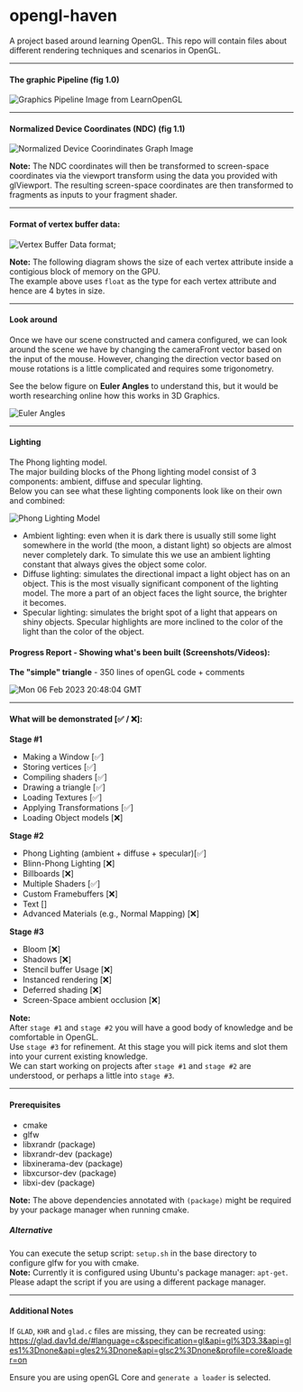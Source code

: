# opengl-haven
A project based around learning OpenGL. This repo will contain files about different rendering techniques and scenarios in OpenGL.

---

#### The graphic Pipeline (fig 1.0)
![Graphics Pipeline Image from LearnOpenGL](https://learnopengl.com/img/getting-started/pipeline.png)

---

#### Normalized Device Coordinates (NDC) (fig 1.1)
![Normalized Device Coorindinates Graph Image](https://learnopengl.com/img/getting-started/ndc.png)

**Note:** The NDC coordinates will then be transformed to screen-space coordinates via the viewport transform using the data you provided with glViewport. The resulting screen-space coordinates are then transformed to fragments as inputs to your fragment shader.

---

#### Format of vertex buffer data:
![Vertex Buffer Data format](https://learnopengl.com/img/getting-started/vertex_attribute_pointer.png);

**Note:** The following diagram shows the size of each vertex attribute inside a contigious block of memory on the GPU.  
The example above uses `float` as the type for each vertex attribute and hence are 4 bytes in size.

---

#### Look around
Once we have our scene constructed and camera configured, we can look around the scene we have by changing the cameraFront vector based on the input of the mouse. However, changing the direction vector based on mouse rotations is a little complicated and requires some trigonometry.  

See the below figure on **Euler Angles** to understand this, but it would be worth researching online how this works in 3D Graphics.  

![Euler Angles](https://learnopengl.com/img/getting-started/camera_pitch_yaw_roll.png)

---

#### Lighting
The Phong lighting model.  
The major building blocks of the Phong lighting model consist of 3 components: ambient, diffuse and specular lighting.  
Below you can see what these lighting components look like on their own and combined:  

![Phong Lighting Model](https://learnopengl.com/img/lighting/basic_lighting_phong.png)

- Ambient lighting: even when it is dark there is usually still some light somewhere in the world (the moon, a distant light) so 
objects are almost never completely dark. To simulate this we use an ambient lighting constant that always gives the object some color.
- Diffuse lighting: simulates the directional impact a light object has on an object. This is the most visually significant component of the lighting model. 
The more a part of an object faces the light source, the brighter it becomes.
- Specular lighting: simulates the bright spot of a light that appears on shiny objects. 
Specular highlights are more inclined to the color of the light than the color of the object.

#### Progress Report - Showing what's been built (Screenshots/Videos):

**The "simple" triangle** - 350 lines of openGL code + comments  

![Mon 06 Feb 2023 20:48:04 GMT](https://user-images.githubusercontent.com/21260839/217082227-c4430511-97d0-4559-9d19-53f47c54fa9e.png)


---

#### What will be demonstrated [✅ / ❌]:
**Stage #1**
- Making a Window [✅]
- Storing vertices [✅]
- Compiling shaders [✅]
- Drawing a triangle [✅]
- Loading Textures [✅]
- Applying Transformations [✅]
- Loading Object models [❌]

**Stage #2**
- Phong Lighting (ambient + diffuse + specular)[✅]
- Blinn-Phong Lighting [❌]
- Billboards [❌]
- Multiple Shaders [✅]
- Custom Framebuffers [❌]
- Text []
- Advanced Materials (e.g., Normal Mapping) [❌]

**Stage #3**
- Bloom [❌]
- Shadows [❌]
- Stencil buffer Usage [❌]
- Instanced rendering [❌]
- Deferred shading [❌]
- Screen-Space ambient occlusion [❌]

**Note:**   
After `stage #1` and `stage #2` you will have a good body of knowledge and be comfortable in OpenGL.  
Use `stage #3` for refinement. At this stage you will pick items and slot them into your current existing knowledge.  
We can start working on projects after `stage #1` and `stage #2` are understood, or perhaps a little into `stage #3`. 

---

#### Prerequisites
- cmake  
- glfw  
- libxrandr (package)
- libxrandr-dev (package)
- libxinerama-dev (package)
- libxcursor-dev (package)
- libxi-dev (package)

**Note:** The above dependencies annotated with `(package)` might be required by your package manager when running cmake.

##### Alternative
You can execute the setup script: `setup.sh` in the base directory to configure glfw for you with cmake.  
**Note:** Currently it is configured using Ubuntu's package manager: `apt-get`. Please adapt the script if you are using a different package manager.

---

#### Additional Notes
If `GLAD`, `KHR` and `glad.c` files are missing, they can be recreated using:
https://glad.dav1d.de/#language=c&specification=gl&api=gl%3D3.3&api=gles1%3Dnone&api=gles2%3Dnone&api=glsc2%3Dnone&profile=core&loader=on

Ensure you are using openGL Core and `generate a loader` is selected.
